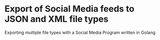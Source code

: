# Export of Social Media feeds to JSON and XML file types

Exporting multiple file types with a Social Media Program written in Golang
